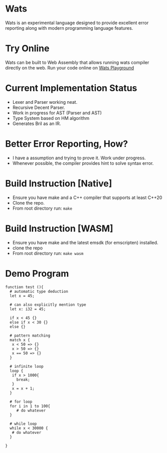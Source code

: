 # Wats

Wats is an experimental language designed to provide excellent error reporting along with modern programming language features.

# Try Online
Wats can be built to Web Assembly that allows running wats compiler directly on the web.
Run your code online on [Wats Playground](https://abhilekhgautam.github.io/wats-playground/src/playground.html)

# Current Implementation Status
- Lexer and Parser working neat.
- Recursive Decent Parser.
- Work in progress for AST (Parser and AST)
- Type System based on HM algorithm
- Generates Bril as an IR.

# Better Error Reporting, How?
- I have a assumption and trying to prove it. Work under progress.
- Whenever possible, the compiler provides hint to solve syntax error.

# Build Instruction [Native]
 - Ensure you have make and a C++ compiler that supports at least C++20
 - Clone the repo.
 - From root directory run:
   ```make```
# Build Instruction [WASM]
  - Ensure you have make and the latest emsdk (for emscripten) installed.
  - clone the repo
  - From root directory run:
     ```make wasm ```

# Demo Program
```
function test (){
  # automatic type deduction
  let x = 45;

  # can also explicitly mention type
  let x: i32 = 45;

  if x < 45 {}
  else if x < 30 {}
  else {}

  # pattern matching
  match x {
   x < 50 => {}
   x > 50 => {}
   x == 50 => {}
  }

  # infinite loop
  loop {
   if x > 1000{
     break;
   }
   x = x + 1;
  }

  # for loop
  for i in 1 to 100{
     # do whatever
  }

  # while loop
  while x < 30000 {
   # do whatever
  }

}
```


